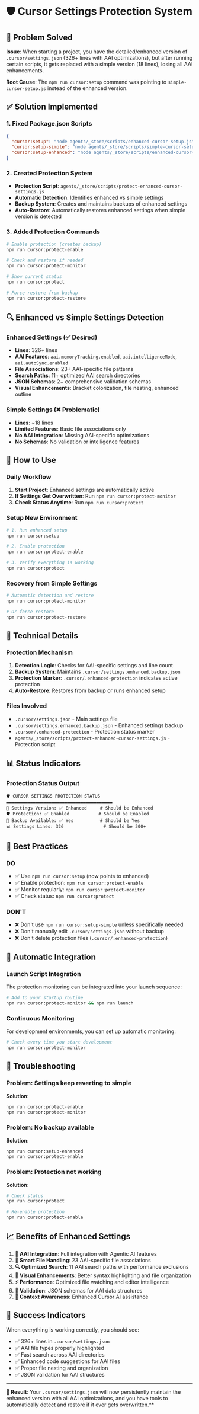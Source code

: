 # 🛡️ Cursor Settings Protection System

## 🎯 Problem Solved

**Issue**: When starting a project, you have the detailed/enhanced version of `.cursor/settings.json` (326+ lines with AAI optimizations), but after running certain scripts, it gets replaced with a simple version (18 lines), losing all AAI enhancements.

**Root Cause**: The `npm run cursor:setup` command was pointing to `simple-cursor-setup.js` instead of the enhanced version.

## ✅ Solution Implemented

### 1. **Fixed Package.json Scripts**
```json
{
  "cursor:setup": "node agents/_store/scripts/enhanced-cursor-setup.js",           // ✅ Now defaults to enhanced
  "cursor:setup-simple": "node agents/_store/scripts/simple-cursor-setup.js",     // ✅ Renamed for clarity
  "cursor:setup-enhanced": "node agents/_store/scripts/enhanced-cursor-setup.js"  // ✅ Explicit enhanced option
}
```

### 2. **Created Protection System**
- **Protection Script**: `agents/_store/scripts/protect-enhanced-cursor-settings.js`
- **Automatic Detection**: Identifies enhanced vs simple settings
- **Backup System**: Creates and maintains backups of enhanced settings
- **Auto-Restore**: Automatically restores enhanced settings when simple version is detected

### 3. **Added Protection Commands**
```bash
# Enable protection (creates backup)
npm run cursor:protect-enable

# Check and restore if needed
npm run cursor:protect-monitor

# Show current status
npm run cursor:protect

# Force restore from backup
npm run cursor:protect-restore
```

## 🔍 Enhanced vs Simple Settings Detection

### Enhanced Settings (✅ Desired)
- **Lines**: 326+ lines
- **AAI Features**: `aai.memoryTracking.enabled`, `aai.intelligenceMode`, `aai.autoSync.enabled`
- **File Associations**: 23+ AAI-specific file patterns
- **Search Paths**: 11+ optimized AAI search directories
- **JSON Schemas**: 2+ comprehensive validation schemas
- **Visual Enhancements**: Bracket colorization, file nesting, enhanced outline

### Simple Settings (❌ Problematic)
- **Lines**: ~18 lines
- **Limited Features**: Basic file associations only
- **No AAI Integration**: Missing AAI-specific optimizations
- **No Schemas**: No validation or intelligence features

## 🚀 How to Use

### **Daily Workflow**
1. **Start Project**: Enhanced settings are automatically active
2. **If Settings Get Overwritten**: Run `npm run cursor:protect-monitor`
3. **Check Status Anytime**: Run `npm run cursor:protect`

### **Setup New Environment**
```bash
# 1. Run enhanced setup
npm run cursor:setup

# 2. Enable protection
npm run cursor:protect-enable

# 3. Verify everything is working
npm run cursor:protect
```

### **Recovery from Simple Settings**
```bash
# Automatic detection and restore
npm run cursor:protect-monitor

# Or force restore
npm run cursor:protect-restore
```

## 🔧 Technical Details

### **Protection Mechanism**
1. **Detection Logic**: Checks for AAI-specific settings and line count
2. **Backup System**: Maintains `.cursor/settings.enhanced.backup.json`
3. **Protection Marker**: `.cursor/.enhanced-protection` indicates active protection
4. **Auto-Restore**: Restores from backup or runs enhanced setup

### **Files Involved**
- `.cursor/settings.json` - Main settings file
- `.cursor/settings.enhanced.backup.json` - Enhanced settings backup
- `.cursor/.enhanced-protection` - Protection status marker
- `agents/_store/scripts/protect-enhanced-cursor-settings.js` - Protection script

## 📊 Status Indicators

### **Protection Status Output**
```
🛡️ CURSOR SETTINGS PROTECTION STATUS
━━━━━━━━━━━━━━━━━━━━━━━━━━━━━━━━━━━━━━━━
📄 Settings Version: ✅ Enhanced     # Should be Enhanced
🛡️ Protection: ✅ Enabled           # Should be Enabled  
💾 Backup Available: ✅ Yes          # Should be Yes
📊 Settings Lines: 326               # Should be 300+
```

## 🎯 Best Practices

### **DO**
- ✅ Use `npm run cursor:setup` (now points to enhanced)
- ✅ Enable protection: `npm run cursor:protect-enable`
- ✅ Monitor regularly: `npm run cursor:protect-monitor`
- ✅ Check status: `npm run cursor:protect`

### **DON'T**
- ❌ Don't use `npm run cursor:setup-simple` unless specifically needed
- ❌ Don't manually edit `.cursor/settings.json` without backup
- ❌ Don't delete protection files (`.cursor/.enhanced-protection`)

## 🔄 Automatic Integration

### **Launch Script Integration**
The protection monitoring can be integrated into your launch sequence:

```bash
# Add to your startup routine
npm run cursor:protect-monitor && npm run launch
```

### **Continuous Monitoring**
For development environments, you can set up automatic monitoring:

```bash
# Check every time you start development
npm run cursor:protect-monitor
```

## 🚨 Troubleshooting

### **Problem**: Settings keep reverting to simple
**Solution**: 
```bash
npm run cursor:protect-enable
npm run cursor:protect-monitor
```

### **Problem**: No backup available
**Solution**:
```bash
npm run cursor:setup-enhanced
npm run cursor:protect-enable
```

### **Problem**: Protection not working
**Solution**:
```bash
# Check status
npm run cursor:protect

# Re-enable protection
npm run cursor:protect-enable
```

## 📈 Benefits of Enhanced Settings

1. **🤖 AAI Integration**: Full integration with Agentic AI features
2. **📁 Smart File Handling**: 23 AAI-specific file associations
3. **🔍 Optimized Search**: 11 AAI search paths with performance exclusions
4. **🎨 Visual Enhancements**: Better syntax highlighting and file organization
5. **⚡ Performance**: Optimized file watching and editor intelligence
6. **🔧 Validation**: JSON schemas for AAI data structures
7. **🧠 Context Awareness**: Enhanced Cursor AI assistance

## 🎉 Success Indicators

When everything is working correctly, you should see:
- ✅ 326+ lines in `.cursor/settings.json`
- ✅ AAI file types properly highlighted
- ✅ Fast search across AAI directories
- ✅ Enhanced code suggestions for AAI files
- ✅ Proper file nesting and organization
- ✅ JSON validation for AAI structures

---

**🎯 Result**: Your `.cursor/settings.json` will now persistently maintain the enhanced version with all AAI optimizations, and you have tools to automatically detect and restore if it ever gets overwritten.** 